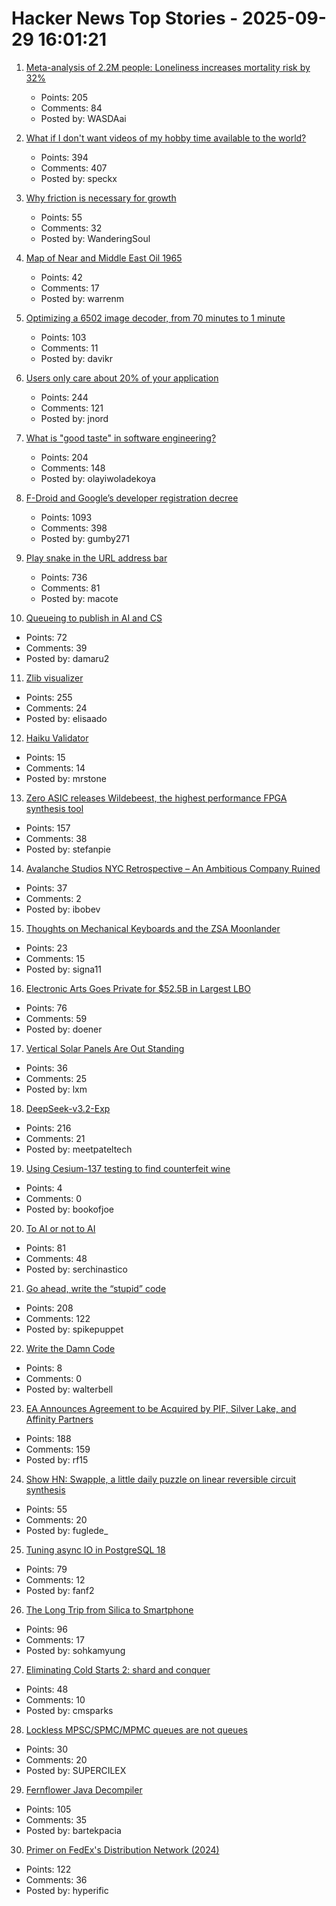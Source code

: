 # Hacker News Top Stories - 2025-09-29 16:01:21

1. [Meta-analysis of 2.2M people: Loneliness increases mortality risk by 32%](https://lightcapai.medium.com/the-loneliness-epidemic-threatens-physical-health-like-smoking-e063220dde8b)
   - Points: 205
   - Comments: 84
   - Posted by: WASDAai

2. [What if I don't want videos of my hobby time available to the world?](https://neilzone.co.uk/2025/09/what-if-i-dont-want-videos-of-my-hobby-time-available-to-the-entire-world/)
   - Points: 394
   - Comments: 407
   - Posted by: speckx

3. [Why friction is necessary for growth](https://jameelur.com/blog/overcoming-friction-leads-to-growth)
   - Points: 55
   - Comments: 32
   - Posted by: WanderingSoul

4. [Map of Near and Middle East Oil 1965](https://www.davidrumsey.com/blog/2025/9/28/map-of-near-and-middle-east-oil-1965)
   - Points: 42
   - Comments: 17
   - Posted by: warrenm

5. [Optimizing a 6502 image decoder, from 70 minutes to 1 minute](https://www.colino.net/wordpress/en/archives/2025/09/28/optimizing-a-6502-image-decoder-from-70-minutes-to-1-minute/)
   - Points: 103
   - Comments: 11
   - Posted by: davikr

6. [Users only care about 20% of your application](https://idiallo.com/blog/users-only-care-about-20-percent)
   - Points: 244
   - Comments: 121
   - Posted by: jnord

7. [What is "good taste" in software engineering?](https://www.seangoedecke.com/taste/)
   - Points: 204
   - Comments: 148
   - Posted by: olayiwoladekoya

8. [F-Droid and Google’s developer registration decree](https://f-droid.org/2025/09/29/google-developer-registration-decree.html)
   - Points: 1093
   - Comments: 398
   - Posted by: gumby271

9. [Play snake in the URL address bar](https://demian.ferrei.ro/snake/)
   - Points: 736
   - Comments: 81
   - Posted by: macote

10. [Queueing to publish in AI and CS](https://damaru2.github.io/general/queueing_to_publish_in_AI_or_CS/)
   - Points: 72
   - Comments: 39
   - Posted by: damaru2

11. [Zlib visualizer](https://lynn.github.io/flateview/)
   - Points: 255
   - Comments: 24
   - Posted by: elisaado

12. [Haiku Validator](https://haikuvalidator.com/)
   - Points: 15
   - Comments: 14
   - Posted by: mrstone

13. [Zero ASIC releases Wildebeest, the highest performance FPGA synthesis tool](https://www.zeroasic.com/blog/wildebeest-launch)
   - Points: 157
   - Comments: 38
   - Posted by: stefanpie

14. [Avalanche Studios NYC Retrospective – An Ambitious Company Ruined](https://probablydance.com/2025/09/28/avalanche-studios-nyc-retrospective-an-ambitious-company-ruined-by-bad-development-practices/)
   - Points: 37
   - Comments: 2
   - Posted by: ibobev

15. [Thoughts on Mechanical Keyboards and the ZSA Moonlander](https://www.masteringemacs.org/article/thoughts-on-mechanical-keyboards-zsa-moonlander)
   - Points: 23
   - Comments: 15
   - Posted by: signa11

16. [Electronic Arts Goes Private for $52.5B in Largest LBO](https://www.wsj.com/business/deals/electronic-arts-to-go-private-in-55-billion-deal-a4a4479c)
   - Points: 76
   - Comments: 59
   - Posted by: doener

17. [Vertical Solar Panels Are Out Standing](https://hackaday.com/2025/09/25/vertical-solar-panels-are-out-standing/)
   - Points: 36
   - Comments: 25
   - Posted by: lxm

18. [DeepSeek-v3.2-Exp](https://github.com/deepseek-ai/DeepSeek-V3.2-Exp)
   - Points: 216
   - Comments: 21
   - Posted by: meetpateltech

19. [Using Cesium-137 testing to find counterfeit wine](https://kitchensisters.org/hiddenkitchens/atomic-wine/)
   - Points: 4
   - Comments: 0
   - Posted by: bookofjoe

20. [To AI or not to AI](https://antropia.studio/blog/to-ai-or-not-to-ai/)
   - Points: 81
   - Comments: 48
   - Posted by: serchinastico

21. [Go ahead, write the “stupid” code](https://spikepuppet.io/posts/write-the-stupid-code/)
   - Points: 208
   - Comments: 122
   - Posted by: spikepuppet

22. [Write the Damn Code](https://antonz.org/write-code/)
   - Points: 8
   - Comments: 0
   - Posted by: walterbell

23. [EA Announces Agreement to be Acquired by PIF, Silver Lake, and Affinity Partners](https://ir.ea.com/press-releases/press-release-details/2025/EA-Announces-Agreement-to-be-Acquired-by-PIF-Silver-Lake-and-Affinity-Partners-for-55-Billion/default.aspx)
   - Points: 188
   - Comments: 159
   - Posted by: rf15

24. [Show HN: Swapple, a little daily puzzle on linear reversible circuit synthesis](https://swapple.fuglede.dk)
   - Points: 55
   - Comments: 20
   - Posted by: fuglede_

25. [Tuning async IO in PostgreSQL 18](https://vondra.me/posts/tuning-aio-in-postgresql-18/)
   - Points: 79
   - Comments: 12
   - Posted by: fanf2

26. [The Long Trip from Silica to Smartphone](https://spectrum.ieee.org/the-long-strange-trip-from-silica-to-smartphone)
   - Points: 96
   - Comments: 17
   - Posted by: sohkamyung

27. [Eliminating Cold Starts 2: shard and conquer](https://blog.cloudflare.com/eliminating-cold-starts-2-shard-and-conquer/)
   - Points: 48
   - Comments: 10
   - Posted by: cmsparks

28. [Lockless MPSC/SPMC/MPMC queues are not queues](https://alexsaveau.dev/blog/opinions/performance/lockness/lockless-queues-are-not-queues)
   - Points: 30
   - Comments: 20
   - Posted by: SUPERCILEX

29. [Fernflower Java Decompiler](https://github.com/JetBrains/fernflower)
   - Points: 105
   - Comments: 35
   - Posted by: bartekpacia

30. [Primer on FedEx's Distribution Network (2024)](https://ontheseams.substack.com/p/a-brief-primer-on-fedexs-distribution)
   - Points: 122
   - Comments: 36
   - Posted by: hyperific

